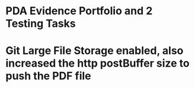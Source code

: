 # PDA Evidence Portfolio and 2 Testing Tasks
# Git Large File Storage enabled, also increased the http postBuffer size to push the PDF file
